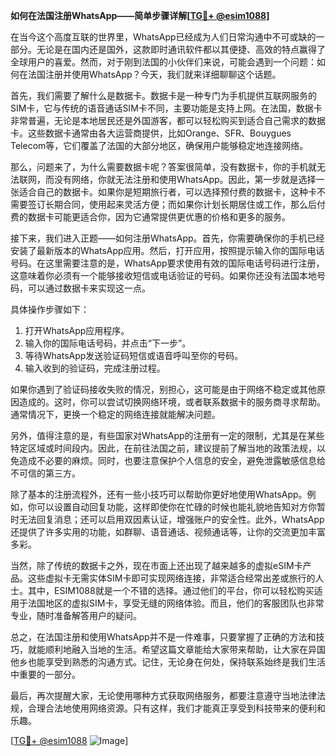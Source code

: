 **如何在法国注册WhatsApp——简单步骤详解[[TG💪+ @esim1088](https://t.me/s/esim1088)]**

在当今这个高度互联的世界里，WhatsApp已经成为人们日常沟通中不可或缺的一部分。无论是在国内还是国外，这款即时通讯软件都以其便捷、高效的特点赢得了全球用户的喜爱。然而，对于刚到法国的小伙伴们来说，可能会遇到一个问题：如何在法国注册并使用WhatsApp？今天，我们就来详细聊聊这个话题。

首先，我们需要了解什么是数据卡。数据卡是一种专门为手机提供互联网服务的SIM卡，它与传统的语音通话SIM卡不同，主要功能是支持上网。在法国，数据卡非常普遍，无论是本地居民还是外国游客，都可以轻松购买到适合自己需求的数据卡。这些数据卡通常由各大运营商提供，比如Orange、SFR、Bouygues Telecom等，它们覆盖了法国的大部分地区，确保用户能够稳定地连接网络。

那么，问题来了，为什么需要数据卡呢？答案很简单，没有数据卡，你的手机就无法联网，而没有网络，你就无法注册和使用WhatsApp。因此，第一步就是选择一张适合自己的数据卡。如果你是短期旅行者，可以选择预付费的数据卡，这种卡不需要签订长期合同，使用起来灵活方便；而如果你计划长期居住或工作，那么后付费的数据卡可能更适合你，因为它通常提供更优惠的价格和更多的服务。

接下来，我们进入正题——如何注册WhatsApp。首先，你需要确保你的手机已经安装了最新版本的WhatsApp应用。然后，打开应用，按照提示输入你的国际电话号码。在这里需要注意的是，WhatsApp要求使用有效的国际电话号码进行注册，这意味着你必须有一个能够接收短信或电话验证的号码。如果你还没有法国本地号码，可以通过数据卡来实现这一点。

具体操作步骤如下：
1. 打开WhatsApp应用程序。
2. 输入你的国际电话号码，并点击“下一步”。
3. 等待WhatsApp发送验证码短信或语音呼叫至你的号码。
4. 输入收到的验证码，完成注册过程。

如果你遇到了验证码接收失败的情况，别担心，这可能是由于网络不稳定或其他原因造成的。这时，你可以尝试切换网络环境，或者联系数据卡的服务商寻求帮助。通常情况下，更换一个稳定的网络连接就能解决问题。

另外，值得注意的是，有些国家对WhatsApp的注册有一定的限制，尤其是在某些特定区域或时间段内。因此，在前往法国之前，建议提前了解当地的政策法规，以免造成不必要的麻烦。同时，也要注意保护个人信息的安全，避免泄露敏感信息给不可信的第三方。

除了基本的注册流程外，还有一些小技巧可以帮助你更好地使用WhatsApp。例如，你可以设置自动回复功能，这样即使你在忙碌的时候也能礼貌地告知对方你暂时无法回复消息；还可以启用双因素认证，增强账户的安全性。此外，WhatsApp还提供了许多实用的功能，如群聊、语音通话、视频通话等，让你的交流更加丰富多彩。

当然，除了传统的数据卡之外，现在市面上还出现了越来越多的虚拟eSIM卡产品。这些虚拟卡无需实体SIM卡即可实现网络连接，非常适合经常出差或旅行的人士。其中，ESIM1088就是一个不错的选择。通过他们的平台，你可以轻松购买适用于法国地区的虚拟SIM卡，享受无缝的网络体验。而且，他们的客服团队也非常专业，随时准备解答用户的疑问。

总之，在法国注册和使用WhatsApp并不是一件难事，只要掌握了正确的方法和技巧，就能顺利地融入当地的生活。希望这篇文章能给大家带来帮助，让大家在异国他乡也能享受到熟悉的沟通方式。记住，无论身在何处，保持联系始终是我们生活中重要的一部分。

最后，再次提醒大家，无论使用哪种方式获取网络服务，都要注意遵守当地法律法规，合理合法地使用网络资源。只有这样，我们才能真正享受到科技带来的便利和乐趣。

[[TG💪+ @esim1088](https://t.me/s/esim1088) ![Image](https://i.postimg.cc/4NQfJmqS/Snipaste-2025-05-13-00-14-12.png)]